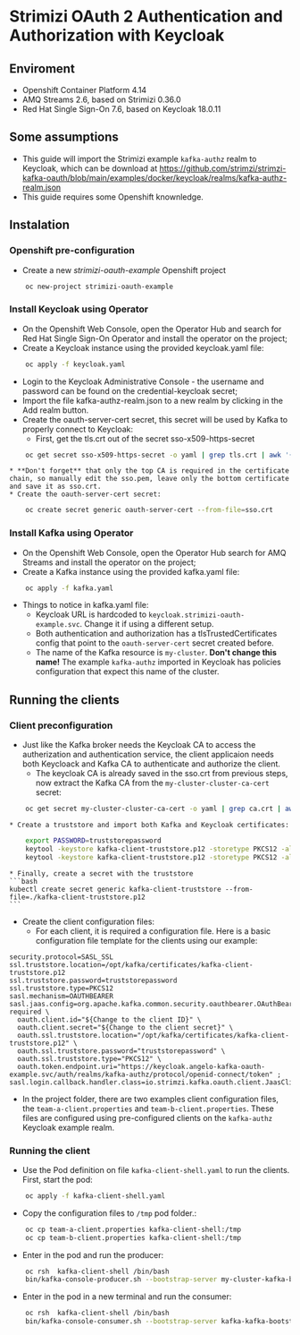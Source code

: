 # Strimizi OAuth 2 Authentication and Authorization with Keycloak

## Enviroment 

* Openshift Container Platform 4.14
* AMQ Streams 2.6, based on Strimizi 0.36.0
* Red Hat Single Sign-On 7.6, based on Keycloak 18.0.11

## Some assumptions

* This guide will import the Strimizi example `kafka-authz` realm to Keycloak, which can be download at https://github.com/strimzi/strimzi-kafka-oauth/blob/main/examples/docker/keycloak/realms/kafka-authz-realm.json
* This guide requires some Openshift knownledge. 

## Instalation

### Openshift pre-configuration

* Create a new *strimizi-oauth-example* Openshift project

```bash
    oc new-project strimizi-oauth-example
```
### Install Keycloak using Operator

* On the Openshift Web Console, open the Operator Hub and search for Red Hat Single Sign-On Operator and install the operator on the project;
* Create a Keycloak instance using the provided keycloak.yaml file:
```bash
    oc apply -f keycloak.yaml
```
* Login to the Keycloak Administrative Console - the username and password can be found on the credential-keycloak secret;
* Import the file kafka-authz-realm.json to a new realm by clicking in the Add realm button.
* Create the oauth-server-cert secret, this secret will be used by Kafka to properly connect to Keycloak:
    * First, get the tls.crt out of the secret sso-x509-https-secret
```bash
    oc get secret sso-x509-https-secret -o yaml | grep tls.crt | awk '{print $2}' | base64 --decode > sso.pem
```
    * **Don't forget** that only the top CA is required in the certificate chain, so manually edit the sso.pem, leave only the bottom certificate and save it as sso.crt.
    * Create the oauth-server-cert secret:
```bash
    oc create secret generic oauth-server-cert --from-file=sso.crt
```
### Install Kafka using Operator

* On the Openshift Web Console, open the Operator Hub search for AMQ Streams and install the operator on the project;
* Create a Kafka instance using the provided kafka.yaml file:
```bash
    oc apply -f kafka.yaml
```
* Things to notice in kafka.yaml file:
    - Keycloak URL is hardcoded to `keycloak.strimizi-oauth-example.svc`. Change it if using a different setup.
    - Both authentication and authorization has a tlsTrustedCertificates config that point to the `oauth-server-cert` secret created before.
    - The name of the Kafka resource is `my-cluster`. **Don't change this name!** The example `kafka-authz` imported in Keycloak has policies configuration that expect this name of the cluster. 

## Running the clients

### Client preconfiguration

* Just like the Kafka broker needs the Keycloak CA to access the autherization and authentication service, the client applicaion needs both Keycloack and Kafka CA to authenticate and authorize the client. 
    * The keycloak CA is already saved in the sso.crt from previous steps, now extract the Kafka CA from the `my-cluster-cluster-ca-cert` secret:
```bash
    oc get secret my-cluster-cluster-ca-cert -o yaml | grep ca.crt | awk '{print $2}' | base64 --decode > kafka.crt
```
    * Create a truststore and import both Kafka and Keycloak certificates: 

```bash
    export PASSWORD=truststorepassword
    keytool -keystore kafka-client-truststore.p12 -storetype PKCS12 -alias sso   -storepass $PASSWORD -keypass $PASSWORD -import -file sso.crt -noprompt  
    keytool -keystore kafka-client-truststore.p12 -storetype PKCS12 -alias kafka -storepass $PASSWORD -keypass $PASSWORD -import -file kafka.crt -noprompt
```
    * Finally, create a secret with the truststore
    ```bash
    kubectl create secret generic kafka-client-truststore --from-file=./kafka-client-truststore.p12
    ```
* Create the client configuration files:
    * For each client, it is required a configuration file. Here is a basic configuration file template for the clients using our example:

```console
security.protocol=SASL_SSL
ssl.truststore.location=/opt/kafka/certificates/kafka-client-truststore.p12
ssl.truststore.password=truststorepassword
ssl.truststore.type=PKCS12
sasl.mechanism=OAUTHBEARER
sasl.jaas.config=org.apache.kafka.common.security.oauthbearer.OAuthBearerLoginModule required \
  oauth.client.id="${Change to the client ID}" \
  oauth.client.secret="${Change to the client secret}" \
  oauth.ssl.truststore.location="/opt/kafka/certificates/kafka-client-truststore.p12" \
  oauth.ssl.truststore.password="truststorepassword" \
  oauth.ssl.truststore.type="PKCS12" \
  oauth.token.endpoint.uri="https://keycloak.angelo-kafka-oauth-example.svc/auth/realms/kafka-authz/protocol/openid-connect/token" ;
sasl.login.callback.handler.class=io.strimzi.kafka.oauth.client.JaasClientOauthLoginCallbackHandler
```

* In the project folder, there are two examples client configuration files, the `team-a-client.properties` and `team-b-client.properties`. These files are configured using pre-configured clients on the `kafka-authz` Keycloak example realm.

### Running the client

* Use the Pod definition on file `kafka-client-shell.yaml` to run the clients. First, start the pod:
```bash
    oc apply -f kafka-client-shell.yaml
```
* Copy the configuration files to `/tmp` pod folder.:
```bash
    oc cp team-a-client.properties kafka-client-shell:/tmp
    oc cp team-b-client.properties kafka-client-shell:/tmp
```
* Enter in the pod and run the producer:
```bash
    oc rsh  kafka-client-shell /bin/bash
    bin/kafka-console-producer.sh --bootstrap-server my-cluster-kafka-bootstrap:9093 --topic my-topic --producer.config=/tmp/team-a-client.properties
```
* Enter in the pod in a new terminal and run the consumer:
```bash
    oc rsh  kafka-client-shell /bin/bash
    bin/kafka-console-consumer.sh --bootstrap-server kafka-kafka-bootstrap:9093 --topic a_messages   --from-beginning --consumer.config /tmp/team-a-client.properties --group a_consumer_group_a
```



